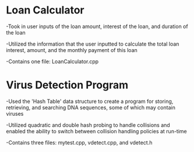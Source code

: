 # **Loan Calculator**
-Took in user inputs of the loan amount, interest of the loan, and duration of the loan

-Utilized the information that the user inputted to calculate the total loan interest, amount, and the monthly
payment of this loan

-Contains one file: LoanCalculator.cpp

# **Virus Detection Program**
-Used the 'Hash Table' data structure to create a program for storing, retrieving, and searching DNA sequences, some of which may contain viruses

-Utilized quadratic and double hash probing to handle collisions and enabled the ability to switch between collision handling policies at run-time

-Contains three files: mytest.cpp, vdetect.cpp, and vdetect.h
